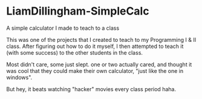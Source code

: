 # LiamDillingham-SimpleCalc
A simple calculator I made to teach to a class

This was one of the projects that I created to teach to my Programming I & II class.  After figuring out how to do it myself,
I then attempted to teach it (with some success) to the other students in the class.

Most didn't care, some just slept. 
one or two actually cared, and thought it was cool that they could make their own calculator, "just like the one in windows". 

But hey, it beats watching "hacker" movies every class period haha.
